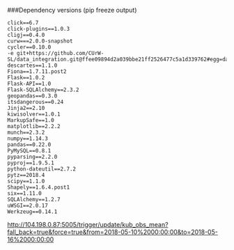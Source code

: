 ###Dependency versions (pip freeze output)
```
click==6.7
click-plugins==1.0.3
cligj==0.4.0
curw===2.0.0-snapshot
cycler==0.10.0
-e git+https://github.com/CUrW-SL/data_integration.git@ffee09894d2a039bbe21ff2526477c5a1d339762#egg=data_integration
descartes==1.1.0
Fiona==1.7.11.post2
Flask==1.0.2
Flask-API==1.0
Flask-SQLAlchemy==2.3.2
geopandas==0.3.0
itsdangerous==0.24
Jinja2==2.10
kiwisolver==1.0.1
MarkupSafe==1.0
matplotlib==2.2.2
munch==2.3.2
numpy==1.14.3
pandas==0.22.0
PyMySQL==0.8.1
pyparsing==2.2.0
pyproj==1.9.5.1
python-dateutil==2.7.2
pytz==2018.4
scipy==1.1.0
Shapely==1.6.4.post1
six==1.11.0
SQLAlchemy==1.2.7
uWSGI==2.0.17
Werkzeug==0.14.1
```

http://104.198.0.87:5005/trigger/update/kub_obs_mean?fall_back=true&force=true&from=2018-05-10%2000:00:00&to=2018-05-16%2000:00:00
